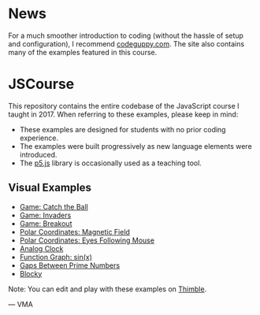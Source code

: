 # News

For a much smoother introduction to coding (without the hassle of setup and configuration), I recommend [codeguppy.com](https://codeguppy.com). The site also contains many of the examples featured in this course.

# JSCourse

This repository contains the entire codebase of the JavaScript course I taught in 2017. When referring to these examples, please keep in mind:

- These examples are designed for students with no prior coding experience.
- The examples were built progressively as new language elements were introduced.
- The [p5.js](https://p5js.org) library is occasionally used as a teaching tool.

## Visual Examples

- [Game: Catch the Ball](https://mveteanu.github.io/JSCourse/z11%20-%20Game%20-%20Catch%20the%20ball/catchball.html)
- [Game: Invaders](https://mveteanu.github.io/JSCourse/z12%20-%20Game%20-%20Invaders/invaders3.html)
- [Game: Breakout](https://mveteanu.github.io/JSCourse/z13%20-%20Game%20-%20Breakout/breakout4.html)
- [Polar Coordinates: Magnetic Field](https://mveteanu.github.io/JSCourse/z14%20-%20Polar%20coordinates/p58_magnetic_field_2.html)
- [Polar Coordinates: Eyes Following Mouse](https://mveteanu.github.io/JSCourse/z14%20-%20Polar%20coordinates/p56_eyes_mouse.html)
- [Analog Clock](https://mveteanu.github.io/JSCourse/z15%20-%20Analog%20clock/analogclock.html)
- [Function Graph: sin(x)](https://mveteanu.github.io/JSCourse/z09%20-%20Function%20graph/fngraph3.html)
- [Gaps Between Prime Numbers](https://mveteanu.github.io/JSCourse/z19%20-%20Primes/p35_prime_plot.html)
- [Blocky](https://mveteanu.github.io/JSCourse/z22%20-%20Blocky/blocky_2.html)

Note: You can edit and play with these examples on [Thimble](https://thimbleprojects.org/vmasoft/308826).

— VMA

